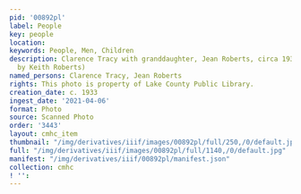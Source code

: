 ```yaml
---
pid: '00892pl'
label: People
key: people
location: 
keywords: People, Men, Children
description: Clarence Tracy with granddaughter, Jean Roberts, circa 1933 (Donated
  by Keith Roberts)
named_persons: Clarence Tracy, Jean Roberts
rights: This photo is property of Lake County Public Library.
creation_date: c. 1933
ingest_date: '2021-04-06'
format: Photo
source: Scanned Photo
order: '3443'
layout: cmhc_item
thumbnail: "/img/derivatives/iiif/images/00892pl/full/250,/0/default.jpg"
full: "/img/derivatives/iiif/images/00892pl/full/1140,/0/default.jpg"
manifest: "/img/derivatives/iiif/00892pl/manifest.json"
collection: cmhc
! '': 
---
```

